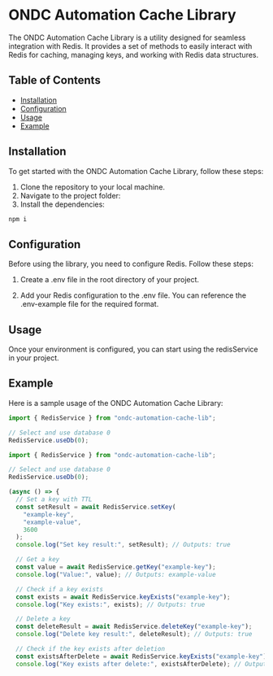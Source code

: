 # ONDC Automation Cache Library

The ONDC Automation Cache Library is a utility designed for seamless integration with Redis. It provides a set of methods to easily interact with Redis for caching, managing keys, and working with Redis data structures.

## Table of Contents

- [Installation](#installation)
- [Configuration](#configuration)
- [Usage](#usage)
- [Example](#example)
  <!-- - [API Reference](#api-reference)
  - [redisService Methods](#redisService-methods)
  - [License](#license) -->

## Installation

To get started with the ONDC Automation Cache Library, follow these steps:

1. Clone the repository to your local machine.
2. Navigate to the project folder:
3. Install the dependencies:

```sh
npm i
```

## Configuration

Before using the library, you need to configure Redis. Follow these steps:

1. Create a .env file in the root directory of your project.

2. Add your Redis configuration to the .env file. You can reference the .env-example file for the required format.

## Usage

Once your environment is configured, you can start using the redisService in your project.

## Example

Here is a sample usage of the ONDC Automation Cache Library:

```js
import { RedisService } from "ondc-automation-cache-lib";

// Select and use database 0
RedisService.useDb(0);

import { RedisService } from "ondc-automation-cache-lib";

// Select and use database 0
RedisService.useDb(0);

(async () => {
  // Set a key with TTL
  const setResult = await RedisService.setKey(
    "example-key",
    "example-value",
    3600
  );
  console.log("Set key result:", setResult); // Outputs: true

  // Get a key
  const value = await RedisService.getKey("example-key");
  console.log("Value:", value); // Outputs: example-value

  // Check if a key exists
  const exists = await RedisService.keyExists("example-key");
  console.log("Key exists:", exists); // Outputs: true

  // Delete a key
  const deleteResult = await RedisService.deleteKey("example-key");
  console.log("Delete key result:", deleteResult); // Outputs: true

  // Check if the key exists after deletion
  const existsAfterDelete = await RedisService.keyExists("example-key");
  console.log("Key exists after delete:", existsAfterDelete); // Outputs: false
```
